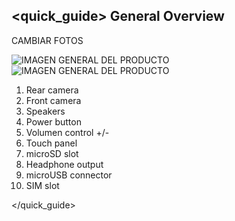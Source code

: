 ## <quick_guide> General Overview

CAMBIAR FOTOS

![IMAGEN GENERAL DEL PRODUCTO](http://static.energysistem.com/images/manuals/39789/5411d638e3b14.jpg)
![IMAGEN GENERAL DEL PRODUCTO](http://static.energysistem.com/images/manuals/39789/5411d64e70ec4.jpg)

1. Rear camera
2. Front camera
3. Speakers
4. Power button
5. Volumen control +/-
6. Touch panel
7. microSD slot
8. Headphone output
9. microUSB connector
10. SIM slot

</quick_guide>

